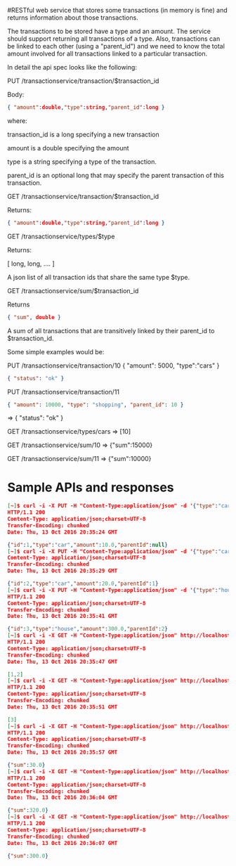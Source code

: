 #RESTful web service that stores some transactions (in memory is fine) and returns information about those transactions.

The transactions to be stored have a type and an amount. The service should support returning all transactions of a type. 
Also, transactions can be linked to each other (using a "parent_id") and we need to know the total amount involved for all transactions linked to a particular transaction.

In detail the api spec looks like the following:

PUT /transactionservice/transaction/$transaction_id

Body:
```json
{ "amount":double,"type":string,"parent_id":long }
```
where:

transaction_id is a long specifying a new transaction

amount is a double specifying the amount

type is a string specifying a type of the transaction.

parent_id is an optional long that may specify the parent transaction of this transaction.

GET /transactionservice/transaction/$transaction_id

Returns:
```json
{ "amount":double,"type":string,"parent_id":long }
```
GET /transactionservice/types/$type

Returns:

[ long, long, .... ]

A json list of all transaction ids that share the same type $type.

GET /transactionservice/sum/$transaction_id

Returns
```json
{ "sum", double }
```
A sum of all transactions that are transitively linked by their parent_id to $transaction_id.

Some simple examples would be:

PUT /transactionservice/transaction/10 { "amount": 5000, "type":"cars" }
```json
{ "status": "ok" }
```
PUT /transactionservice/transaction/11
```json
{ "amount": 10000, "type": "shopping", "parent_id": 10 }
```
=> { "status": "ok" }

GET /transactionservice/types/cars => [10]

GET /transactionservice/sum/10 => {"sum":15000}

GET /transactionservice/sum/11 => {"sum":10000}

# Sample APIs and responses

```json
[~]$ curl -i -X PUT -H "Content-Type:application/json" -d '{"type":"car", "amount":10.0}' http://localhost:8080/transactions/1
HTTP/1.1 200
Content-Type: application/json;charset=UTF-8
Transfer-Encoding: chunked
Date: Thu, 13 Oct 2016 20:35:24 GMT

{"id":1,"type":"car","amount":10.0,"parentId":null}
[~]$ curl -i -X PUT -H "Content-Type:application/json" -d '{"type":"car", "amount":20.0, "parentId": 1}' http://localhost:8080/transactions/2HTTP/1.1 200
Content-Type: application/json;charset=UTF-8
Transfer-Encoding: chunked
Date: Thu, 13 Oct 2016 20:35:29 GMT

{"id":2,"type":"car","amount":20.0,"parentId":1}
[~]$ curl -i -X PUT -H "Content-Type:application/json" -d '{"type":"house", "amount":300.0, "parentId": 2}' http://localhost:8080/transactions/3
HTTP/1.1 200
Content-Type: application/json;charset=UTF-8
Transfer-Encoding: chunked
Date: Thu, 13 Oct 2016 20:35:41 GMT

{"id":3,"type":"house","amount":300.0,"parentId":2}
[~]$ curl -i -X GET -H "Content-Type:application/json" http://localhost:8080/types/car
HTTP/1.1 200
Content-Type: application/json;charset=UTF-8
Transfer-Encoding: chunked
Date: Thu, 13 Oct 2016 20:35:47 GMT

[1,2]
[~]$ curl -i -X GET -H "Content-Type:application/json" http://localhost:8080/types/house
HTTP/1.1 200
Content-Type: application/json;charset=UTF-8
Transfer-Encoding: chunked
Date: Thu, 13 Oct 2016 20:35:51 GMT

[3]
[~]$ curl -i -X GET -H "Content-Type:application/json" http://localhost:8080/sum/1
HTTP/1.1 200
Content-Type: application/json;charset=UTF-8
Transfer-Encoding: chunked
Date: Thu, 13 Oct 2016 20:35:57 GMT

{"sum":30.0}
[~]$ curl -i -X GET -H "Content-Type:application/json" http://localhost:8080/sum/2
HTTP/1.1 200
Content-Type: application/json;charset=UTF-8
Transfer-Encoding: chunked
Date: Thu, 13 Oct 2016 20:36:04 GMT

{"sum":320.0}
[~]$ curl -i -X GET -H "Content-Type:application/json" http://localhost:8080/sum/3
HTTP/1.1 200
Content-Type: application/json;charset=UTF-8
Transfer-Encoding: chunked
Date: Thu, 13 Oct 2016 20:36:07 GMT

{"sum":300.0}
```
